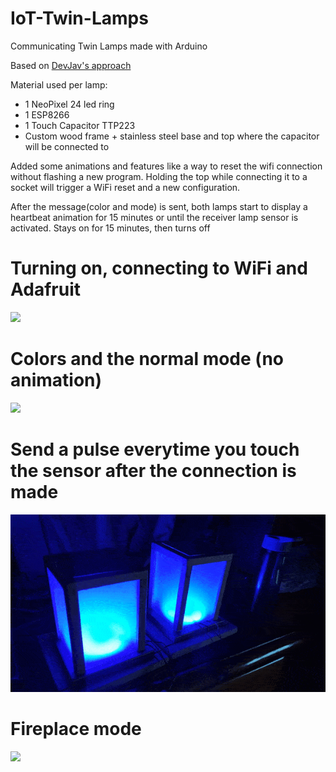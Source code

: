 # IoT-Twin-Lamps
Communicating Twin Lamps made with Arduino

Based on [DevJav's approach](https://github.com/DevJav/best_friend_lamp_arduino.git)

Material used per lamp:
  - 1 NeoPixel 24 led ring
  - 1 ESP8266
  - 1 Touch Capacitor TTP223
  - Custom wood frame + stainless steel base and top where the capacitor will be connected to

Added some animations and features like a way to reset the wifi connection without flashing a new program. Holding the top while connecting it to a socket will trigger a WiFi reset and a new configuration.

After the message(color and mode) is sent, both lamps start to display a heartbeat animation for 15 minutes or until the receiver lamp sensor is activated.
Stays on for 15 minutes, then turns off

# Turning on, connecting to WiFi and Adafruit
![](https://github.com/fabiot16/IoT-Twin-Lamps/blob/main/gifs/on_connect.gif)

# Colors and the normal mode (no animation)
![](https://github.com/fabiot16/IoT-Twin-Lamps/blob/main/gifs/colors_normalmode.gif)

# Send a pulse everytime you touch the sensor after the connection is made
![](https://github.com/fabiot16/IoT-Twin-Lamps/blob/main/gifs/send_pulse.gif)

# Fireplace mode
![](https://github.com/fabiot16/IoT-Twin-Lamps/blob/main/gifs/fireplace_mode.gif)
